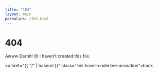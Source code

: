 ```yaml
---
title: "404"
layout: main
permalink: /404.html
---
```


# 404
Awww Darnit! 😒 I haven't created this file.

<a href="{{ "/" | baseurl }}" class="link hover-underline-animation">back</a>